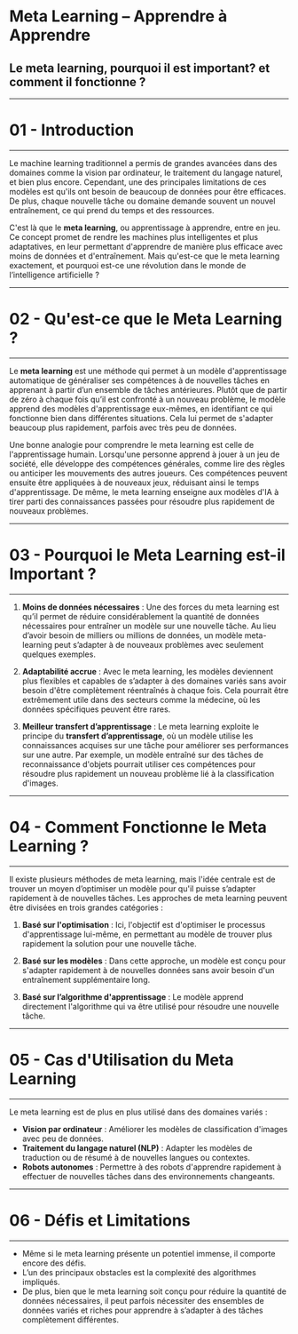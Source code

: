 # Meta Learning – Apprendre à Apprendre

## Le meta learning, pourquoi il est important? et comment il fonctionne ?
  
----------------------------
# 01 - Introduction
----------------------------

Le machine learning traditionnel a permis de grandes avancées dans des domaines comme la vision par ordinateur, le traitement du langage naturel, et bien plus encore. Cependant, une des principales limitations de ces modèles est qu'ils ont besoin de beaucoup de données pour être efficaces. De plus, chaque nouvelle tâche ou domaine demande souvent un nouvel entraînement, ce qui prend du temps et des ressources. 

C'est là que le **meta learning**, ou apprentissage à apprendre, entre en jeu. Ce concept promet de rendre les machines plus intelligentes et plus adaptatives, en leur permettant d'apprendre de manière plus efficace avec moins de données et d'entraînement. Mais qu'est-ce que le meta learning exactement, et pourquoi est-ce une révolution dans le monde de l’intelligence artificielle ?

----------------------------
# 02 - Qu'est-ce que le Meta Learning ?
----------------------------

Le **meta learning** est une méthode qui permet à un modèle d'apprentissage automatique de généraliser ses compétences à de nouvelles tâches en apprenant à partir d’un ensemble de tâches antérieures. Plutôt que de partir de zéro à chaque fois qu’il est confronté à un nouveau problème, le modèle apprend des modèles d'apprentissage eux-mêmes, en identifiant ce qui fonctionne bien dans différentes situations. Cela lui permet de s'adapter beaucoup plus rapidement, parfois avec très peu de données.

Une bonne analogie pour comprendre le meta learning est celle de l'apprentissage humain. Lorsqu'une personne apprend à jouer à un jeu de société, elle développe des compétences générales, comme lire des règles ou anticiper les mouvements des autres joueurs. Ces compétences peuvent ensuite être appliquées à de nouveaux jeux, réduisant ainsi le temps d'apprentissage. De même, le meta learning enseigne aux modèles d'IA à tirer parti des connaissances passées pour résoudre plus rapidement de nouveaux problèmes.


----------------------------
# 03 - Pourquoi le Meta Learning est-il Important ?
----------------------------


1. **Moins de données nécessaires** : Une des forces du meta learning est qu’il permet de réduire considérablement la quantité de données nécessaires pour entraîner un modèle sur une nouvelle tâche. Au lieu d’avoir besoin de milliers ou millions de données, un modèle meta-learning peut s’adapter à de nouveaux problèmes avec seulement quelques exemples.

2. **Adaptabilité accrue** : Avec le meta learning, les modèles deviennent plus flexibles et capables de s’adapter à des domaines variés sans avoir besoin d'être complètement réentraînés à chaque fois. Cela pourrait être extrêmement utile dans des secteurs comme la médecine, où les données spécifiques peuvent être rares.

3. **Meilleur transfert d’apprentissage** : Le meta learning exploite le principe du **transfert d’apprentissage**, où un modèle utilise les connaissances acquises sur une tâche pour améliorer ses performances sur une autre. Par exemple, un modèle entraîné sur des tâches de reconnaissance d'objets pourrait utiliser ces compétences pour résoudre plus rapidement un nouveau problème lié à la classification d'images.


----------------------------
# 04 - Comment Fonctionne le Meta Learning ?
----------------------------


Il existe plusieurs méthodes de meta learning, mais l'idée centrale est de trouver un moyen d’optimiser un modèle pour qu'il puisse s’adapter rapidement à de nouvelles tâches. Les approches de meta learning peuvent être divisées en trois grandes catégories :

1. **Basé sur l'optimisation** : Ici, l'objectif est d'optimiser le processus d'apprentissage lui-même, en permettant au modèle de trouver plus rapidement la solution pour une nouvelle tâche.
   
2. **Basé sur les modèles** : Dans cette approche, un modèle est conçu pour s'adapter rapidement à de nouvelles données sans avoir besoin d'un entraînement supplémentaire long.
   
3. **Basé sur l’algorithme d'apprentissage** : Le modèle apprend directement l'algorithme qui va être utilisé pour résoudre une nouvelle tâche.


----------------------------
# 05 - Cas d'Utilisation du Meta Learning
----------------------------


Le meta learning est de plus en plus utilisé dans des domaines variés :

- **Vision par ordinateur** : Améliorer les modèles de classification d'images avec peu de données.
- **Traitement du langage naturel (NLP)** : Adapter les modèles de traduction ou de résumé à de nouvelles langues ou contextes.
- **Robots autonomes** : Permettre à des robots d'apprendre rapidement à effectuer de nouvelles tâches dans des environnements changeants.


----------------------------
# 06 - Défis et Limitations
----------------------------


- Même si le meta learning présente un potentiel immense, il comporte encore des défis. 
- L’un des principaux obstacles est la complexité des algorithmes impliqués.
- De plus, bien que le meta learning soit conçu pour réduire la quantité de données nécessaires, il peut parfois nécessiter des ensembles de données variés et riches pour apprendre à s’adapter à des tâches complètement différentes.


